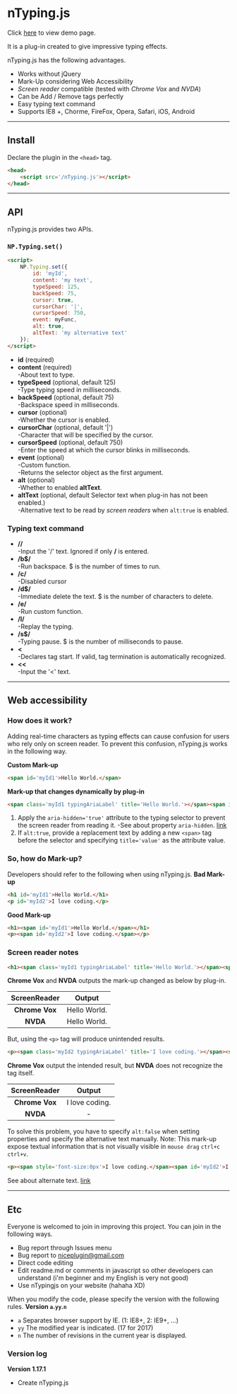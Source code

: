 # nTyping.js

Click [here](https://niceplugin.github.io/nTyping) to view demo page.

It is a plug-in created to give impressive typing effects.

nTyping.js has the following advantages.
* Works without jQuery
* Mark-Up considering Web Accessibility
* *Screen reader* compatible (tested with *Chrome Vox* and *NVDA*)
* Can be Add / Remove tags perfectly 
* Easy typing text command
* Supports IE8 +, Chorme, FireFox, Opera, Safari, iOS, Android

***

## Install
Declare the plugin in the `<head>` tag.
```html    
<head>
    <script src='/nTyping.js'></script>
</head>
```

***

## API
nTyping.js provides two APIs.

### `NP.Typing.set()`
```html
<script>
    NP.Typing.set({
        id: 'myId',
        content: 'my text',
        typeSpeed: 125,
        backSpeed: 75,
        cursor: true,
        cursorChar: '|',
        cursorSpeed: 750,
        event: myFunc,
        alt: true,
        altText: 'my alternative text'
    });
</script>
```
* **id** (required)
* **content** (required)  
-About text to type.
* **typeSpeed** (optional, default 125)  
-Type typing speed in milliseconds.
* **backSpeed** (optional, default 75)  
-Backspace speed in milliseconds.
* **cursor** (optional)  
-Whether the cursor is enabled.
* **cursorChar** (optional, default '|')  
-Character that will be specified by the cursor.
* **cursorSpeed** (optional, default 750)  
-Enter the speed at which the cursor blinks in milliseconds.
* **event** (optional)  
-Custom function.  
-Returns the selector object as the first argument.
* **alt** (optional)  
-Whether to enabled **altText**.
* **altText** (optional, default Selector text when plug-in has not been enabled.)  
-Alternative text to be read by *screen readers* when `alt:true` is enabled.

### Typing text command
* **//**  
-Input the '/' text. Ignored if only **/** is entered.
* **/b$/**  
-Run backspace. $ is the number of times to run.
* **/c/**  
-Disabled cursor
* **/d$/**  
-Immediate delete the text. $ is the number of characters to delete.
* **/e/**  
-Run custom function.
* **/l/**  
-Replay the typing.
* **/s$/**  
-Typing pause. $ is the number of milliseconds to pause.
* **<**  
-Declares tag start. If valid, tag termination is automatically recognized.
* **<<**  
-Input the '<' text.

***

## Web accessibility
### How does it work?
Adding real-time characters as typing effects can cause confusion for users who rely only on screen reader.
To prevent this confusion, nTyping.js works in the following way.

**Custom Mark-up**
```html
<span id='myId1'>Hello World.</span>
```
**Mark-up that changes dynamically by plug-in**
```html
<span class='myId1 typingAriaLabel' title='Hello World.'></span><span id='myId1' aria-hidden='true'>Hello World.</span>
```
1. Apply the `aria-hidden='true'` attribute to the typing selector to prevent the screen reader from reading it.
-See about property `aria-hidden`. [link](https://www.w3.org/TR/2014/REC-wai-aria-20140320/states_and_properties#aria-hidden)
2. If `alt:true`, provide a replacement text by adding a new `<span>` tag before the selector and specifying `title='value'` as the attribute value.

### So, how do Mark-up?
Developers should refer to the following when using nTyping.js.
**Bad Mark-up**
```html
<h1 id='myId1'>Hello World.</h1>
<p id='myId2'>I love coding.</p>
```
**Good Mark-up**
```html
<h1><span id='myId1'>Hello World.</span></h1>
<p><span id='myId2'>I love coding.</span></p>
```

### Screen reader notes
```html
<h1><span class='myId1 typingAriaLabel' title='Hello World.'></span><span id='myId1'>Hello World.</span></h1>
```
**Chrome Vox** and **NVDA** outputs the mark-up changed as below by plug-in.

|ScreenReader|Output|
|:----------:|:----:|
|**Chrome Vox**|Hello World.|
|**NVDA**|Hello World.|


But, using the `<p>` tag will produce unintended results.
```html
<p><span class='myId2 typingAriaLabel' title='I love coding.'></span><span id='myId2'>I love coding.</span></p>
```
**Chrome Vox** output the intended result, but **NVDA** does not recognize the tag itself.

|ScreenReader|Output|
|:----------:|:----:|
|**Chrome Vox**|I love coding.|
|**NVDA**|-|

To solve this problem, you have to specify `alt:false` when setting properties and specify the alternative text manually.
Note: This mark-up expose textual information that is not visually visible in `mouse drag` `ctrl+c` `ctrl+v`.
```html
<p><span style='font-size:0px'>I love coding.</span><span id='myId2'>I love coding.</span></p>
```
See about alternate text. [link](https://www.w3.org/TR/2014/REC-wai-aria-20140320/roles#textalternativecomputation_header)

***

## Etc
Everyone is welcomed to join in improving this project.
You can join in the following ways.
* Bug report through Issues menu
* Bug report to <niceplugin@gmail.com>
* Direct code editing
* Edit readme.md or comments in javascript so other developers can understand (i'm beginner and my English is very not good)
* Use nTypingjs on your website (hahaha XD)


When you modify the code, please specify the version with the following rules.
**Version `a`.`yy`.`n`**
* `a` Separates browser support by IE. (1: IE8+, 2: IE9+, ...)
* `yy` The modified year is indicated. (17 for 2017)
* `n` The number of revisions in the current year is displayed.

### Version log
**Version 1.17.1**
* Create nTyping.js
